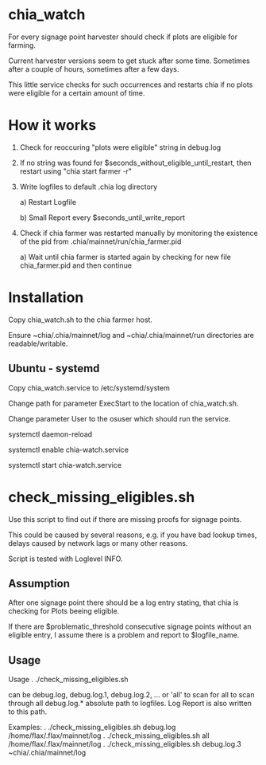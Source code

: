 # chia_watch
For every signage point harvester should check if plots are eligible for farming.

Current harvester versions seem to get stuck after some time. Sometimes after a couple of hours, sometimes after a few days.

This little service checks for such occurrences and restarts chia if no plots were eligible for a certain amount of time.


# How it works

1) Check for reoccuring "plots were eligible" string in debug.log

2) If no string was found for $seconds_without_eligible_until_restart, then restart using "chia start farmer -r"

3) Write logfiles to default .chia log directory

    a) Restart Logfile
  
    b) Small Report every $seconds_until_write_report
  
4) Check if chia farmer was restarted manually by monitoring the existence of the pid from .chia/mainnet/run/chia_farmer.pid

    a) Wait until chia farmer is started again by checking for new file chia_farmer.pid and then continue 
  
# Installation

Copy chia_watch.sh to the chia farmer host.

Ensure ~chia/.chia/mainnet/log and ~chia/.chia/mainnet/run directories are readable/writable.

## Ubuntu - systemd

Copy chia_watch.service to /etc/systemd/system

Change path for parameter ExecStart to the location of chia_watch.sh.

Change parameter User to the osuser which should run the service.

systemctl daemon-reload

systemctl enable chia-watch.service

systemctl start chia-watch.service

# check_missing_eligibles.sh

Use this script to find out if there are missing proofs for signage points.

This could be caused by several reasons, e.g. if you have bad lookup times, delays caused by network lags or many other reasons.

Script is tested with Loglevel INFO.

## Assumption

After one signage point there should be a log entry stating, that chia is checking for Plots beeing eligible.

If there are $problematic_threshold consecutive signage points without an eligible entry, I assume there is a problem and report to $logfile_name.

## Usage

Usage              . ./check_missing_eligibles.sh <LOGFILENAME> <PATH>

<LOGFILENAME>      can be debug.log, debug.log.1, debug.log.2, ... or 'all' to scan for all to scan through all debug.log.*
<PATH>             absolute path to logfiles. Log Report is also written to this path.

Examples:
                   . ./check_missing_eligibles.sh debug.log /home/flax/.flax/mainnet/log
                   . ./check_missing_eligibles.sh all /home/flax/.flax/mainnet/log
                   . ./check_missing_eligibles.sh debug.log.3 ~chia/.chia/mainnet/log

